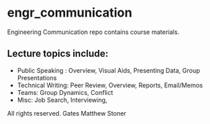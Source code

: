# engr_communication
Engineering Communication repo contains course materials.

## Lecture topics include:
- Public Speaking : Overview, Visual Aids, Presenting Data, Group Presentations
- Technical Writing: Peer Review, Overview, Reports, Email/Memos
- Teams: Group Dynamics, Conflict
- Misc: Job Search, Interviewing, 

All rights reserved. Gates Matthew Stoner
